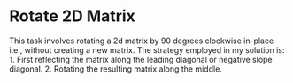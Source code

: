 # Rotate 2D Matrix

This task involves rotating a 2d matrix by 90 degrees clockwise in-place i.e.,
without creating a new matrix.
The strategy employed in my solution is:
    1. First reflecting the matrix along the leading diagonal or negative slope
       diagonal.
    2. Rotating the resulting matrix along the middle.
